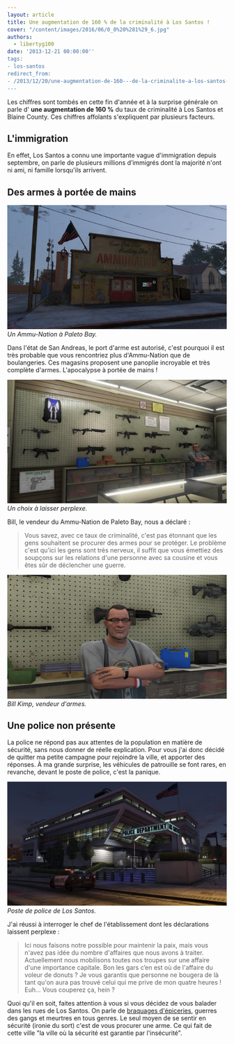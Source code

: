 ```yaml
---
layout: article
title: Une augmentation de 160 % de la criminalité à Los Santos !
cover: "/content/images/2016/06/0_0%20%281%29_6.jpg"
authors:
  - libertyg100
date: '2013-12-21 00:00:00''
tags:
- los-santos
redirect_from:
- /2013/12/20/une-augmentation-de-160---de-la-criminalite-a-los-santos--
---
```


Les chiffres sont tombés en cette fin d'année et à la surprise générale on parle d' **une augmentation de 160 %** du taux de criminalité à Los Santos et Blaine County. Ces chiffres affolants s'expliquent par plusieurs facteurs.

## L'immigration

En effet, Los Santos a connu une importante vague d'immigration depuis septembre, on parle de plusieurs millions d’immigrés dont la majorité n'ont ni ami, ni famille lorsqu'ils arrivent.

## Des armes à portée de mains

![Un Ammu-Nation à Paleto Bay.](/content/images/2016/06/Ammunatin.jpg)
_Un Ammu-Nation à Paleto Bay._

Dans l'état de San Andreas, le port d'arme est autorisé, c'est pourquoi il est très probable que vous rencontriez plus d'Ammu-Nation que de boulangeries. Ces magasins proposent une panoplie incroyable et très complète d'armes. L'apocalypse à portée de mains !

![Un choix à laisser perplexe.](/content/images/2016/06/Armes_0.jpg)
_Un choix à laisser perplexe._

Bill, le vendeur du Ammu-Nation de Paleto Bay, nous a déclaré :

> Vous savez, avec ce taux de criminalité, c'est pas étonnant que les gens souhaitent se procurer des armes pour se protéger. Le problème c'est qu'ici les gens sont très nerveux, il suffit que vous émettiez des soupçons sur les relations d'une personne avec sa cousine et vous êtes sûr de déclencher une guerre.

![Bill Kimp, vendeur d'armes.](/content/images/2016/06/Bill_0.jpg)
_Bill Kimp, vendeur d'armes._

## Une police non présente

La police ne répond pas aux attentes de la population en matière de sécurité, sans nous donner de réelle explication. Pour vous j'ai donc décidé de quitter ma petite campagne pour rejoindre la ville, et apporter des réponses. À ma grande surprise, les véhicules de patrouille se font rares, en revanche, devant le poste de police, c'est la panique.

![Poste de police de Los Santos.](/content/images/2016/06/Police_0.jpg)
_Poste de police de Los Santos._

J'ai réussi à interroger le chef de l'établissement dont les déclarations laissent perplexe :

> Ici nous faisons notre possible pour maintenir la paix, mais vous n'avez pas idée du nombre d'affaires que nous avons à traiter. Actuellement nous mobilisons toutes nos troupes sur une affaire d'une importance capitale. Bon les gars c’en est où de l'affaire du voleur de donuts ? Je vous garantis que personne ne bougera de là tant qu'on aura pas trouvé celui qui me prive de mon quatre heures ! Euh... Vous couperez ça, hein ?

Quoi qu'il en soit, faites attention à vous si vous décidez de vous balader dans les rues de Los Santos. On parle de [braquages d'épiceries](/2013/12/10/les-supermarches--cibles-favorites-des-braqueurs-amateurs/), guerres des gangs et meurtres en tous genres. Le seul moyen de se sentir en sécurité (ironie du sort) c'est de vous procurer une arme. Ce qui fait de cette ville "la ville où la sécurité est garantie par l'insécurité".